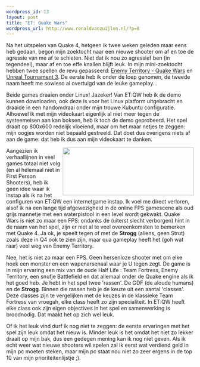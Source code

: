 ```yaml
--- 
wordpress_id: 13
layout: post
title: "ET: Quake Wars"
wordpress_url: http://www.ronaldvanzuijlen.nl/?p=8
---
```

Na het uitspelen van Quake 4, hetgeen ik twee weken geleden maar eens heb gedaan, begon mijn zoektocht naar een nieuwe shooter om af en toe de agressie van me af te schieten. Niet dat ik nou zo agressief ben (in tegendeel), maar af en toe effe knallen blijft leuk. In mijn mini-zoektocht hebben twee spellen de revu gepasseerd: <a href="http://www.enemyterritory.com" title="EnemyTerritory.com">Enemy Territory - Quake Wars</a> en <a href="http://www,unrealtournament3.com" title="Unreal Tournament 3.com">Unreal Tournament 3</a>. De eerste heb ik onder de loep genomen, de tweede naam heeft me sowieso al overtuigd van de leuke gameplay...<!--more-->

Beide games draaien onder Linux! Jazeker! Van ET:QW heb ik de demo kunnen downloaden, ook deze is voor het Linux platform uitgebracht en draaide in een handomdraai onder mijn trouwe Kubuntu configuratie. Alhoewel ik met mijn videokaart eigenlijk al niet meer tegen de systeemeisen aan kan boksen, heb ik toch de demo geprobeerd. Het spel draait op 800x600 redelijk vloeiend, maar om het maar netjes te zeggen: mijn oogjes worden niet bepaald gestreeld. Dat doet dus overigens niets af aan de game: dat heb ik dus aan mijn videokaart te danken.

<img src="http://news.filefront.com/wp-content/uploads/2007/06/et_logo_white.jpg" align="right" height="128" width="352" />
Aangezien ik verhaallijnen in veel games totaal niet volg (en al helemaal niet in First Person Shooters), heb ik geen idee waar ik instap als ik na het configuren van ET:QW een internetgame instap. Ik voel me direct verloren, alsof ik na een lange tijd afgewezigheid in de online FPS gamescene als oud grijs mannetje met een waterpistool in een level wordt gekwakt. Quake Wars is niet zo maar een FPS: ondanks de (uiterst slecht verborgen) hint in de naam van het spel, zijn er niet al te veel overeenkomsten te bemerken met Quake 4. Ja ok, je speelt tegen of met de <strong>Strogg</strong> (aliens, geen Strut) zoals deze in Q4 ook te zien zijn, maar qua gameplay heeft het (goh wat raar) veel weg van Enemy Territory.

Nee, het is niet zo maar een FPS. Geen hersenloze shooter met om elke hoek een monster en een wapenarsenaal waar je U tegen zegt. De game is in mijn ervaring een mix van de oude Half Life : Team Fortress, Enemy Territory, een snufje Battlefield en dat allemaal onder de Quake engine als ik het goed heb. Je hebt in het spel twee 'rassen'. De GDF (de aloude humans) en de <strong>Strogg</strong>. Binnen die rassen heb je de keuze uit een aantal 'classes'. Deze classes zijn te vergelijken met de keuzes in de klassieke Team Fortress van vroegah, elke class heeft zo zijn specialiteit. In ET:QW heeft elke class ook zijn eigen objectives in het spel en samenwerking is broodnodig. Dat maakt het op zich wel leuk.

Of ik het leuk vind durf ik nog niet te zeggen: de eerste ervaringen met het spel zijn leuk omdat het nieuw is. Minder leuk is het omdat het niet zo lekker draait op mijn bak, dus een gedegen mening kan ik nog niet geven. Als ik echt weer wat nieuwe shooters wil spelen zal ik eerst wat verdiend geld in mijn pc moeten steken, maar mijn pc staat nou niet zo zeer ergens in de top 10 van mijn prioriteitenlijstje ;).
